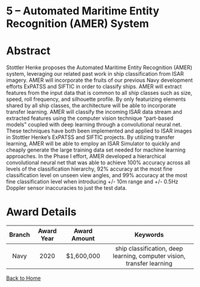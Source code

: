 
5 – Automated Maritime Entity Recognition (AMER) System
=======================================================

# Abstract


Stottler Henke proposes the Automated Maritime Entity Recognition (AMER) system, leveraging our related past work in ship classification from ISAR imagery. AMER will incorporate the fruits of our previous Navy development efforts ExPATSS and SIFTIC in order to classify ships. AMER will extract features from the input data that is common to all ship classes such as size, speed, roll frequency, and silhouette profile. By only featurizing elements shared by all ship classes, the architecture will be able to incorporate transfer learning. AMER will classify the incoming ISAR data stream and extracted features using the computer vision technique “part-based models” coupled with deep learning through a convolutional neural net. These techniques have both been implemented and applied to ISAR images in Stottler Henke’s ExPATSS and SIFTIC projects. By utilizing transfer learning, AMER will be able to employ an ISAR Simulator to quickly and cheaply generate the large training data set needed for machine learning approaches. In the Phase I effort, AMER developed a hierarchical convolutional neural net that was able to achieve 100% accuracy across all levels of the classification hierarchy, 92% accuracy at the most fine classification level on unseen view angles, and 99% accuracy at the most fine classification level when introducing +/- 10m range and +/- 0.5Hz Doppler sensor inaccuracies to just the test data.  

# Award Details

|Branch|Award Year|Award Amount|Keywords|
| :---: | :---: | :---: | :---: |
|Navy|2020|$1,600,000|ship classification, deep learning, computer vision, transfer learning|
  
  


[Back to Home](https://github.com/chrischow/dod_sbir_awards/JH/#2123)
